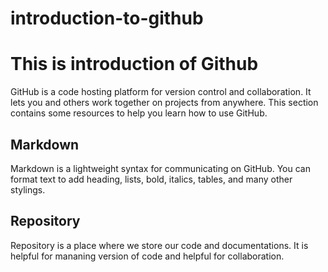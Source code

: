 # introduction-to-github

<h1>This is introduction of Github</h1>

GitHub is a code hosting platform for version control and collaboration. 
It lets you and others work together on projects from anywhere. 
This section contains some resources to help you learn how to use GitHub.


<h2>Markdown</h2>

Markdown is a lightweight syntax for communicating on GitHub. 
You can format text to add heading, lists, bold, italics, tables, and many other stylings.


<h2>Repository</h2>

Repository is a place where we store our code and documentations.
It is helpful for mananing version of code and helpful for collaboration.
